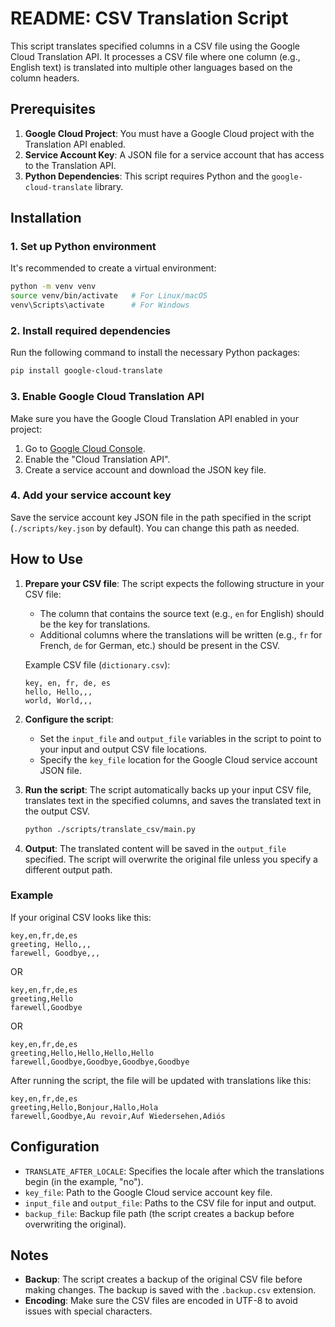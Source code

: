 # README: CSV Translation Script

This script translates specified columns in a CSV file using the Google Cloud Translation API. It processes a CSV file where one column (e.g., English text) is translated into multiple other languages based on the column headers.

## Prerequisites

1. **Google Cloud Project**: You must have a Google Cloud project with the Translation API enabled.
2. **Service Account Key**: A JSON file for a service account that has access to the Translation API.
3. **Python Dependencies**: This script requires Python and the `google-cloud-translate` library.

## Installation

### 1. Set up Python environment

It's recommended to create a virtual environment:

```bash
python -m venv venv
source venv/bin/activate   # For Linux/macOS
venv\Scripts\activate      # For Windows
```

### 2. Install required dependencies

Run the following command to install the necessary Python packages:

```bash
pip install google-cloud-translate
```

### 3. Enable Google Cloud Translation API

Make sure you have the Google Cloud Translation API enabled in your project:

1. Go to [Google Cloud Console](https://console.cloud.google.com/).
2. Enable the "Cloud Translation API".
3. Create a service account and download the JSON key file.

### 4. Add your service account key

Save the service account key JSON file in the path specified in the script (`./scripts/key.json` by default). You can change this path as needed.

## How to Use

1. **Prepare your CSV file**:
   The script expects the following structure in your CSV file:

    - The column that contains the source text (e.g., `en` for English) should be the key for translations.
    - Additional columns where the translations will be written (e.g., `fr` for French, `de` for German, etc.) should be present in the CSV.

    Example CSV file (`dictionary.csv`):

    ```
    key, en, fr, de, es
    hello, Hello,,,
    world, World,,,
    ```

2. **Configure the script**:

    - Set the `input_file` and `output_file` variables in the script to point to your input and output CSV file locations.
    - Specify the `key_file` location for the Google Cloud service account JSON file.

3. **Run the script**:
   The script automatically backs up your input CSV file, translates text in the specified columns, and saves the translated text in the output CSV.

    ```bash
    python ./scripts/translate_csv/main.py
    ```

4. **Output**:
   The translated content will be saved in the `output_file` specified. The script will overwrite the original file unless you specify a different output path.

### Example

If your original CSV looks like this:

```
key,en,fr,de,es
greeting, Hello,,,
farewell, Goodbye,,,
```

OR

```
key,en,fr,de,es
greeting,Hello
farewell,Goodbye
```

OR

```
key,en,fr,de,es
greeting,Hello,Hello,Hello,Hello
farewell,Goodbye,Goodbye,Goodbye,Goodbye
```

After running the script, the file will be updated with translations like this:

```
key,en,fr,de,es
greeting,Hello,Bonjour,Hallo,Hola
farewell,Goodbye,Au revoir,Auf Wiedersehen,Adiós
```

## Configuration

-   `TRANSLATE_AFTER_LOCALE`: Specifies the locale after which the translations begin (in the example, "no").
-   `key_file`: Path to the Google Cloud service account key file.
-   `input_file` and `output_file`: Paths to the CSV file for input and output.
-   `backup_file`: Backup file path (the script creates a backup before overwriting the original).

## Notes

-   **Backup**: The script creates a backup of the original CSV file before making changes. The backup is saved with the `.backup.csv` extension.
-   **Encoding**: Make sure the CSV files are encoded in UTF-8 to avoid issues with special characters.
